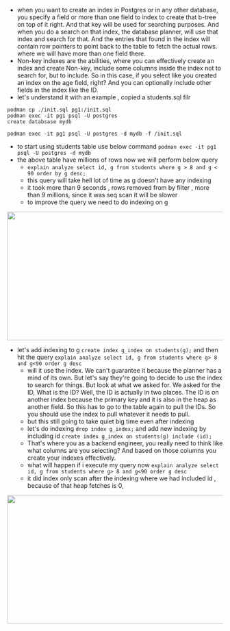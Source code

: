- when you want to create an index in Postgres or in any other database, you specify a field or more than one field to index to create that b-tree on top of it right. And that key will be used for searching purposes. And when you do a search on that index, the database planner, will use that index and search for that. And the entries that found in the index will contain row pointers to point back to the table to fetch the actual rows. where we will have more than one field there.
- Non-key indexes are the abilities, where you can effectively create an index and create Non-key, include some columns inside the index not to search for, but to include. So in this case, if you select like you created an index on the age field, right? And you can optionally include other fields in the index like the ID.
- let's understand it with an example , copied a students.sql filr
```
podman cp ./init.sql pg1:/init.sql
podman exec -it pg1 psql -U postgres
create databsase mydb

podman exec -it pg1 psql -U postgres -d mydb -f /init.sql

```
- to start using students table use below command ```podman exec -it pg1 psql -U postgres -d mydb```
- the above table have millions of rows now we will perform below query
   -  ```explain analyze select id, g from students where g > 8 and g < 90 order by g desc;```
   -  this query will take hell lot of time as g doesn't have any indexing
   -  it took more than 9 seconds , rows removed from by filter , more than 9 millions, since it was seq scan it will be slower
   -  to improve the query we need to do indexing on g

<img width=800 height=300 src="https://github.com/user-attachments/assets/ee76c2fb-ba0e-41c3-a052-ee56d12282e6">

- let's add indexing to g ```create index g_index on students(g);``` and then hit the query ```explain analyze select id, g from students where g> 8 and g<90 order g desc```
  -  will it use the index. We can't guarantee it because the planner has a mind of its own. But let's say they're going to decide to use the index to search for things. But look at what we asked for. We asked for the ID, What is the ID? Well, the ID is actually in two places. The ID is on another index because the primary key and it is also in the heap as another field. So this has to go to the table again to pull the IDs. So you should use the index to pull whatever it needs to pull.
  -  but this still going to take quiet big time even after indexing
  -  let's do indexing ```drop index g_index;``` and add new indexing by including id ```create index g_index on students(g) include (id);```
  -  That's where you as a backend engineer, you really need to think like what columns are you selecting? And based on those columns you create your indexes effectively.
  -  what will happen if i execute my query now ```explain analyze select id, g from students where g> 8 and g<90 order g desc```
  -  it did index only scan after the indexing where we had included id , because of that heap fetches is 0, 
<img width=800 height=300 src="https://github.com/user-attachments/assets/c2e677ca-8ca5-4109-9a49-d93eabe34cdf">
